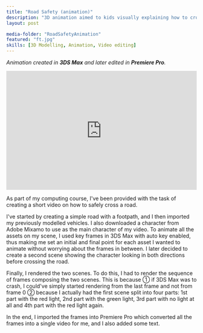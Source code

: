 ```yaml
---
title: "Road Safety (animation)"
description: "3D animation aimed to kids visually explaining how to cross the road. Modelled in 3DS Max, textured in Photoshop, post-processed in Premiere Pro."
layout: post

media-folder: "RoadSafetyAnimation"
featured: "ft.jpg"
skills: [3D Modelling, Animation, Video editing]
---
```

*Animation created in **3DS Max** and later edited in **Premiere Pro**.*

<iframe width="100%" height="315" src="https://www.youtube.com/embed/TP8K0n9-47U" frameborder="0" allowfullscreen></iframe>

As part of my computing course, I've been provided with the task of creating a short video on how to safely cross a road.

I've started by creating a simple road with a footpath, and I then imported my previously modelled vehicles. I also downloaded a character from Adobe Mixamo to use as the main character of my video. To animate all the assets on my scene, I used key frames in 3DS Max with auto key enabled, thus making me set an initial and final point for each asset I wanted to animate without worrying about the frames in between. I later decided to create a second scene showing the character looking in both directions before crossing the road.

Finally, I rendered the two scenes. To do this, I had to render the sequence of frames composing the two scenes. This is because ① if 3DS Max was to crash, I could've simply started rendering from the last frame and not from frame 0 ② because I actually had the first scene split into four parts: 1st part with the red light, 2nd part with the green light, 3rd part with no light at all and 4th part with the red light again.

In the end, I imported the frames into Premiere Pro which converted all the frames into a single video for me, and I also added some text.
